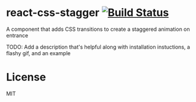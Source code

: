 react-css-stagger [![Build Status](https://travis-ci.org/natenorberg/react-css-stagger.svg?branch=master)](https://travis-ci.org/natenorberg/react-css-stagger)
=================
A component that adds CSS transitions to create a staggered animation on entrance

TODO: Add a description that's helpful along with installation
instuctions, a flashy gif, and an example

License
=======

MIT
